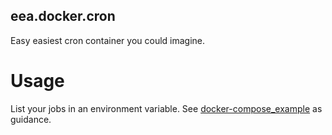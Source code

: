 ## eea.docker.cron

Easy easiest cron container you could imagine.

# Usage
List your jobs in an environment variable.
See [docker-compose_example](https://github.com/eea/eea.docker.cron/blob/master/docker-compose_example.yml) as guidance.

